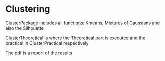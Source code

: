 # Clustering

ClusterPackage includes all functions: Kmeans, Mixtures of Gaussians and also the Silhouette

ClusterTheoretical is where the Theoretical part is executed and the practical in ClusterPractical respectively

The pdf is a report of the results
